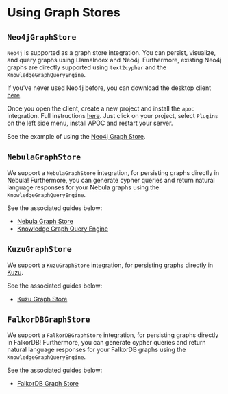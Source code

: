# Using Graph Stores

## `Neo4jGraphStore`

`Neo4j` is supported as a graph store integration. You can persist, visualize, and query graphs using LlamaIndex and Neo4j. Furthermore, existing Neo4j graphs are directly supported using `text2cypher` and the `KnowledgeGraphQueryEngine`.

If you've never used Neo4j before, you can download the desktop client [here](https://neo4j.com/download/).

Once you open the client, create a new project and install the `apoc` integration. Full instructions [here](https://neo4j.com/labs/apoc/4.1/installation/). Just click on your project, select `Plugins` on the left side menu, install APOC and restart your server.

See the example of using the [Neo4j Graph Store](/examples/index_structs/knowledge_graph/Neo4jKGIndexDemo.ipynb).

## `NebulaGraphStore`

We support a `NebulaGraphStore` integration, for persisting graphs directly in Nebula! Furthermore, you can generate cypher queries and return natural language responses for your Nebula graphs using the `KnowledgeGraphQueryEngine`.

See the associated guides below:

- [Nebula Graph Store](/examples/index_structs/knowledge_graph/NebulaGraphKGIndexDemo.ipynb)
- [Knowledge Graph Query Engine](/examples/query_engine/knowledge_graph_query_engine.ipynb)

## `KuzuGraphStore`

We support a `KuzuGraphStore` integration, for persisting graphs directly in [Kuzu](https://kuzudb.com).

See the associated guides below:

- [Kuzu Graph Store](/examples/index_structs/knowledge_graph/KuzuGraphDemo.ipynb)

## `FalkorDBGraphStore`

We support a `FalkorDBGraphStore` integration, for persisting graphs directly in FalkorDB! Furthermore, you can generate cypher queries and return natural language responses for your FalkorDB graphs using the `KnowledgeGraphQueryEngine`.

See the associated guides below:

- [FalkorDB Graph Store](/examples/index_structs/knowledge_graph/FalkorDBGraphDemo.ipynb)
